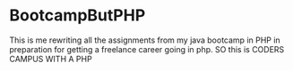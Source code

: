# BootcampButPHP
This is me rewriting all the assignments from my java bootcamp in PHP in preparation for getting a freelance career going in php.
SO this is CODERS CAMPUS WITH A PHP
